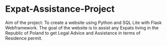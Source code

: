 # Expat-Assistance-Project
Aim of the project: To create a website using Python and SQL Lite with Flask Webframework.
The goal of the website is to assist any Expats living in the Republic of Poland to get Legal Advice and Assistance in terms of Residence permit.
